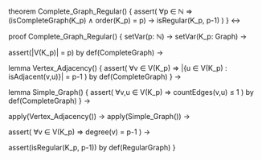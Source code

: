 theorem Complete_Graph_Regular() {
  assert(
    ∀p ∈ ℕ ⇒ 
    (isCompleteGraph(K_p) ∧ order(K_p) = p) →
    isRegular(K_p, p-1)
  )
} ↔

proof Complete_Graph_Regular() {
  setVar(p: ℕ) →
  setVar(K_p: Graph) →
  
  assert(|V(K_p)| = p) by def(CompleteGraph) →
  
  lemma Vertex_Adjacency() {
    assert(
      ∀v ∈ V(K_p) ⇒
      |{u ∈ V(K_p) : isAdjacent(v,u)}| = p-1
    ) by def(CompleteGraph)
  } →
  
  lemma Simple_Graph() {
    assert(
      ∀v,u ∈ V(K_p) ⇒
      countEdges(v,u) ≤ 1
    ) by def(CompleteGraph)
  } →
  
  apply(Vertex_Adjacency()) →
  apply(Simple_Graph()) →
  
  assert(
    ∀v ∈ V(K_p) ⇒
    degree(v) = p-1
  ) →
  
  assert(isRegular(K_p, p-1)) by def(RegularGraph)
}